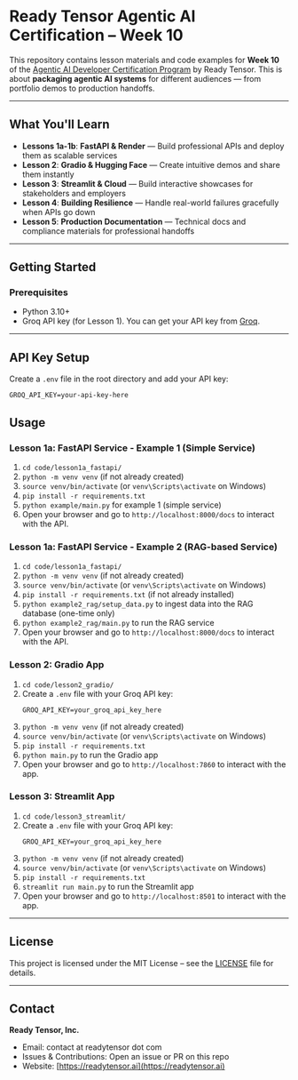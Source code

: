 # Ready Tensor Agentic AI Certification – Week 10

This repository contains lesson materials and code examples for **Week 10** of the [Agentic AI Developer Certification Program](https://app.readytensor.ai/publications/HrJ0xWtLzLNt) by Ready Tensor. This is about **packaging agentic AI systems** for different audiences — from portfolio demos to production handoffs.

---

## What You'll Learn

- **Lessons 1a-1b**: **FastAPI & Render** — Build professional APIs and deploy them as scalable services
- **Lesson 2**: **Gradio & Hugging Face** — Create intuitive demos and share them instantly
- **Lesson 3**: **Streamlit & Cloud** — Build interactive showcases for stakeholders and employers
- **Lesson 4**: **Building Resilience** — Handle real-world failures gracefully when APIs go down
- **Lesson 5**: **Production Documentation** — Technical docs and compliance materials for professional handoffs

---

## Getting Started

### Prerequisites

- Python 3.10+
- Groq API key (for Lesson 1). You can get your API key from [Groq](https://console.groq.com/).

---

## API Key Setup

Create a `.env` file in the root directory and add your API key:

```
GROQ_API_KEY=your-api-key-here
```

## Usage

### Lesson 1a: FastAPI Service - Example 1 (Simple Service)

1. `cd code/lesson1a_fastapi/`
2. `python -m venv venv` (if not already created)
3. `source venv/bin/activate` (or `venv\Scripts\activate` on Windows)
4. `pip install -r requirements.txt`
5. `python example/main.py` for example 1 (simple service)
6. Open your browser and go to `http://localhost:8000/docs` to interact with the API.

### Lesson 1a: FastAPI Service - Example 2 (RAG-based Service)

1. `cd code/lesson1a_fastapi/`
2. `python -m venv venv` (if not already created)
3. `source venv/bin/activate` (or `venv\Scripts\activate` on Windows)
4. `pip install -r requirements.txt` (if not already installed)
5. `python example2_rag/setup_data.py` to ingest data into the RAG database (one-time only)
6. `python example2_rag/main.py` to run the RAG service
7. Open your browser and go to `http://localhost:8000/docs` to interact with the API.

### Lesson 2: Gradio App

1. `cd code/lesson2_gradio/`
2. Create a `.env` file with your Groq API key:
   ```
   GROQ_API_KEY=your_groq_api_key_here
   ```
3. `python -m venv venv` (if not already created)
4. `source venv/bin/activate` (or `venv\Scripts\activate` on Windows)
5. `pip install -r requirements.txt`
6. `python main.py` to run the Gradio app
7. Open your browser and go to `http://localhost:7860` to interact with the app.

### Lesson 3: Streamlit App

1. `cd code/lesson3_streamlit/`
2. Create a `.env` file with your Groq API key:
   ```
   GROQ_API_KEY=your_groq_api_key_here
   ```
3. `python -m venv venv` (if not already created)
4. `source venv/bin/activate` (or `venv\Scripts\activate` on Windows)
5. `pip install -r requirements.txt`
6. `streamlit run main.py` to run the Streamlit app
7. Open your browser and go to `http://localhost:8501` to interact with the app.

---

## License

This project is licensed under the MIT License – see the [LICENSE](LICENSE) file for details.

---

## Contact

**Ready Tensor, Inc.**

- Email: contact at readytensor dot com
- Issues & Contributions: Open an issue or PR on this repo
- Website: [https://readytensor.ai](https://readytensor.ai)
